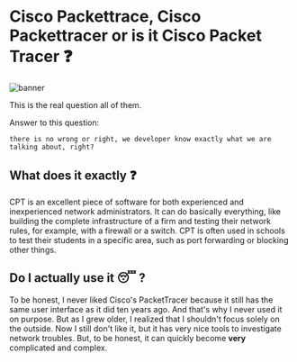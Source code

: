 # Cisco Packettrace, Cisco Packettracer or is it Cisco Packet Tracer :question:

<img src='../img/cisco.png' alt="banner"></img>


This is the real question all of them.

Answer to this question:
```
there is no wrong or right, we developer know exactly what we are talking about, right?
```

## What does it exactly :question:

CPT is an excellent piece of software for both experienced and inexperienced network administrators. It can do basically everything, like building the complete infrastructure of a firm and testing their network rules, for example, with a firewall or a switch. CPT is often used in schools to test their students in a specific area, such as port forwarding or blocking other things.


## Do I actually use it :sleeping: ?

To be honest, I never liked Cisco's PacketTracer because it still has the same user interface as it did ten years ago. And that's why I never used it on purpose. But as I grew older, I realized that I shouldn't focus solely on the outside. Now I still don't like it, but it has very nice tools to investigate network troubles. But, to be honest, it can quickly become **very** complicated and complex.